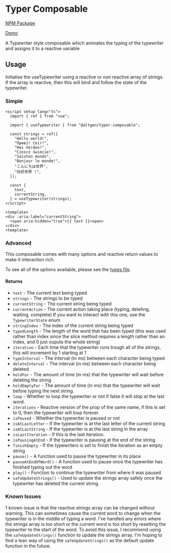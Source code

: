 # Typer Composable

[NPM Package](https://www.npmjs.com/package/@altgen/typer-composable)

[Demo](https://jamesmanningr.github.io/VueTypewriterComposable/)

A Typewriter style composable which animates the typing of the typewriter and assigns it to a reactive variable

## Usage

Initialise the useTypewriter using a reactive or non reactive array of strings. If the array is reactive, then this will bind and follow the state of the typewriter.

### Simple

```vue
<script setup lang="ts">
  import { ref } from "vue";

  import { useTypewriter } from "@altgen/typer-composable";

  const strings = ref([
    "Hello world!", 
    "Привіт Світ!",
    "Hei Verden!",
    "Czescz świecie!",
    "Saluton mondo",
    "Bonjour le monde!",
    "こんにちは世界",
    "你好世界 !",
  ]);

  const {
    text,
    currentString,
  } = useTypewriter(strings);
</script>

<template>
<div :aria-label="currentString">
  <span aria-hidden="true">{{ text }}<span>
</div>
<template>
```

### Advanced

This composable comes with many options and reactive return values to make it interaction rich.

To see all of the options available, please see the [types file](@types/index.d.ts).

#### Returns

- `text` - The current text being typed
- `strings` - The strings to be typed
- `currentString` - The current string being typed
- `currentAction` - The current action taking place (typing, deleting, waiting, complete) If you want to interact with this one, use the `TypewriterState` enum
- `stringIndex` - The index of the current string being typed
- `typedLength` - The length of the word that has been typed (this was used rather than index since the slice method requires a length rather than an index, and 0 just ouputs the whole string)
- `iteration` - Each time that the typewriter runs trough all of the strings, this will increment by 1 starting at 1
- `typeInterval` - The interval (in ms) between each character being typed
- `deleteInterval` - The interval (in ms) between each character being deleted
- `holdFor` - The amount of time (in ms) that the typewriter will wait before deleting the string
- `holdEmptyFor` - The amount of time (in ms) that the typewriter will wait before typing the next string.
- `loop` - Whether to loop the typewriter or not if false it will stop at the last word.
- `iterations` - Reactive version of the prop of the same name, if this is set to 0, then the typewriter will loop forever.
- `isPaused` - Whether the typewriter is paused or not
- `isAtLastLetter` - If the typewriter is at the last letter of the current string
- `isAtLastString` - If the typewriter is at the last string in the array
- `isLastIteration` - If this is the last iteration.
- `isPausingAtEnd` - If the typewriter is pausing at the end of the string.
- `finishEmpty` - If the typewriters is set to finish the iteration as an empty string
- `pause()` - A function used to pause the typewriter in its place
- `pauseAtEndOfWord()` - A function used to pause once the typewriter has finished typing out the word
- `play()` - Function to continue the typewriter from where it was paused
- `safeUpdateStrings()` - Used to update the strings array safely once the typewriter has deleted the current string.

### Known Issues

1 known issue is that the reactive strings array can be changed without warning. This can sometimes cause the current word to change when the typewriter is in the middle of typing a word. I've handled any errors where the strings array is too short or the current word is too short by resetting the typewriter to the start of the word. To avoid this issue, I recommend using the `safeUpdateStrings()` function to update the strings array. I'm hoping to find a lean way of using the `safeUpdateStrings()` as the default update function in the future.
